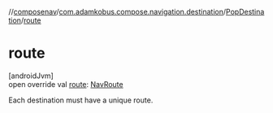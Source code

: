 //[composenav](../../../index.md)/[com.adamkobus.compose.navigation.destination](../index.md)/[PopDestination](index.md)/[route](route.md)

# route

[androidJvm]\
open override val [route](route.md): [NavRoute](../-nav-route/index.md)

Each destination must have a unique route.
